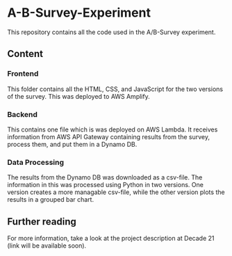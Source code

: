 # A-B-Survey-Experiment
This repository contains all the code used in the A/B-Survey experiment.

## Content
### Frontend
This folder contains all the HTML, CSS, and JavaScript for the two versions of the survey. This was deployed to AWS Amplify.

### Backend
This contains one file which is was deployed on AWS Lambda. It receives information from AWS API Gateway containing results from the survey, process them, and put them in a Dynamo DB.

### Data Processing
The results from the Dynamo DB was downloaded as a csv-file. The information in this was processed using Python in two versions. One version creates a more managable csv-file, while the other version plots the results in a grouped bar chart.

## Further reading
For more information, take a look at the project description at Decade 21 (link will be available soon).